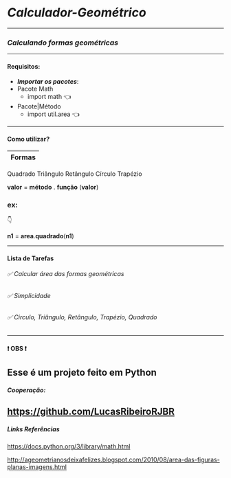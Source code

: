 # ***Calculador-Geométrico***
---
### _*Calculando formas geométricas*_
---
#### Requisitos:
* ***Importar os pacotes***:
* Pacote Math
  * import math :point_left:
* Pacote|Método 
  * import util.area :point_left:
---
#### Como utilizar?
Formas|
-|
Quadrado
Triângulo
Retângulo
Círculo
Trapézio

**valor** = **método** . **função** (**valor**)
### ex:
:point_down:

 **n1** = **area**.**quadrado**(**n1**)

---
#### Lista de Tarefas
###### :white_check_mark: Calcular área das formas geométricas

###### :white_check_mark: Simplicidade

###### :white_check_mark: Circulo, Triângulo, Retângulo, Trapézio, Quadrado
---
#### :exclamation: OBS :exclamation:
Esse é um projeto feito em Python
---
##### ***Cooperação***:
<https://github.com/LucasRibeiroRJBR>
---
##### Links Referências
<https://docs.python.org/3/library/math.html>

<http://ageometrianosdeixafelizes.blogspot.com/2010/08/area-das-figuras-planas-imagens.html>


